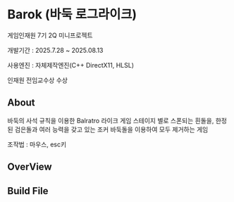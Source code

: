 # Barok (바둑 로그라이크)
게임인재원 7기 2Q 미니프로젝트

개발기간 : 2025.7.28 ~ 2025.08.13

사용엔진 : 자체제작엔진(C++ DirectX11, HLSL)

인재원 전임교수상 수상 

## About

바둑의 사석 규칙을 이용한 Balratro 라이크 게임
스테이지 별로 스폰되는 흰돌을, 한정된 검은돌과 여러 능력을 갖고 있는 조커 바둑돌을 이용하여
모두 제거하는 게임

조작법 : 마우스, esc키

## OverView


## Build File

